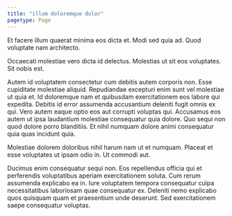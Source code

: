 ```yaml
---
title: "illum doloremque dolor"
pagetype: Page
---
```

Et facere illum quaerat minima eos dicta et. Modi sed quia ad. Quod voluptate nam architecto.

Occaecati molestiae vero dicta id delectus. Molestias ut sit eos voluptates. Sit nobis est.

Autem id voluptatem consectetur cum debitis autem corporis non. Esse cupiditate molestiae aliquid. Repudiandae excepturi enim sunt vel molestiae ut quia et. Id doloremque nam et quibusdam exercitationem eos labore qui expedita.
Debitis id error assumenda accusantium deleniti fugit omnis ex qui. Vero autem eaque optio eos aut corrupti voluptas qui. Accusamus eos autem ut ipsa laudantium molestiae consequatur quia dolore. Quo sequi non quod dolore porro blanditiis. Et nihil numquam dolore animi consequatur quia quas incidunt quia.

Molestiae dolorem doloribus nihil harum nam ut et numquam. Placeat et esse voluptates ut ipsam odio in. Ut commodi aut.

Ducimus enim consequatur sequi non. Eos repellendus officia qui et perferendis voluptatibus aperiam exercitationem soluta. Cum rerum assumenda explicabo ea in. Iure voluptatem tempora consequatur culpa necessitatibus laboriosam quae consequatur ex. Deleniti nemo explicabo quos quisquam quam et praesentium unde deserunt. Sed exercitationem saepe consequatur voluptas.
